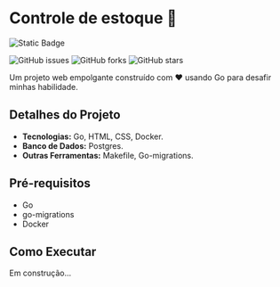 # Controle de estoque 🚀
![Static Badge](https://img.shields.io/badge/Em_Constru%C3%A7%C3%A3o-blue)

![GitHub issues](https://img.shields.io/github/issues/seu-usuario/seu-repositorio.svg)
![GitHub forks](https://img.shields.io/github/forks/seu-usuario/seu-repositorio.svg)
![GitHub stars](https://img.shields.io/github/stars/seu-usuario/seu-repositorio.svg)

Um projeto web empolgante construído com ❤️ usando Go para desafir minhas habilidade.

## Detalhes do Projeto

- **Tecnologias:** Go, HTML, CSS, Docker.
- **Banco de Dados:** Postgres.
- **Outras Ferramentas:** Makefile, Go-migrations.

## Pré-requisitos
- Go
- go-migrations
- Docker

## Como Executar
Em construção...
